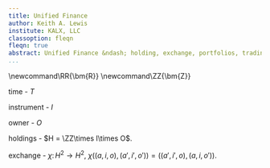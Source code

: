 ```yaml
---
title: Unified Finance
author: Keith A. Lewis
institute: KALX, LLC
classoption: fleqn
fleqn: true
abstract: Unified Finance &ndash; holding, exchange, portfolios, trading
...
```


\newcommand\RR{\bm{R}}
\newcommand\ZZ{\bm{Z}}

time - $T$

instrument - $I$

owner - $O$

holdings - $H = \ZZ\times I\times O$.

exchange - $\chi\colon H^2\to H^2$, $\chi((a,i,o),(a',i',o')) = ((a',i',o),(a,i,o'))$.
